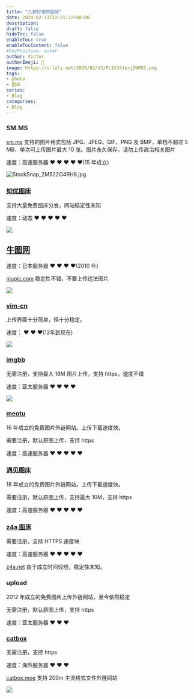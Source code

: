 ```yaml
---
title: "几款好用的图床"
date: 2020-02-13T22:31:22+08:00
description:
draft: false
hideToc: false
enableToc: true
enableTocContent: false
#tocPosition: outer
author: Victor
authorEmoji: 👻
image: https://i.loli.net/2020/02/13/PL1X34JyxjDWMU2.png
tags:
- photo
- 图床
series:
- Blog
categories:
- Blog
---
```


### SM.MS

[sm.ms](https://sm.ms/) 支持的图片格式包括 JPG、JPEG、GIF、PNG 及 BMP，单档不超过 5 MB，单次可上传图片最大 10 张。图片永久保存，请勿上传政治相关图片

速度：高速服务器 ❤ ❤ ❤ ❤ ❤(15 年成立)

![StockSnap_2M522O4RH8.jpg](https://i.loli.net/2020/02/14/Mhs79y5qXRBUYKH.jpg)

### [如优图床](https://img.rruu.net/)

支持大量免费图床分发，网站稳定性未知

速度：动态 ❤ ❤ ❤ ❤ ❤

![](https://ae01.alicdn.com/kf/U4bca900cbcb04ec9a27df7695f5a77acw.png)

## [牛图网](https://niupic.com/)

速度：日本服务器 ❤ ❤ ❤ ❤(2010 年)

[niupic.com](https://niupic.com/) 稳定性不错，不要上传违法图片

![](https://i.niupic.com/images/2020/02/14/6qpF.png)

### [vim-cn]()

上传界面十分简单，但十分稳定。

速度： ❤ ❤ ❤(12年到现在)

![](https://img.vim-cn.com/ca/16638c84f2ccc133d53114f922554058188e9d.png)

### [imgbb](https://imgbb.com/)

无需注册，支持最大 16M 图片上传，支持 https，速度不错

速度：亚太服务器 ❤ ❤ ❤ ❤

![](https://i.loli.net/2020/03/05/JTGXlAYCawR3yun.png)

### [meotu](https://moetu.org/)

16 年成立的免费图片外链网站。上传下载速度快。

需要注册，默认原图上传，支持 https

速度：高速服务器 ❤ ❤ ❤ ❤ ❤

### [遇见图床](https://www.hualigs.cn/)

18 年成立的免费图片外链网站。上传下载速度快。

需要注册，默认原图上传，支持最大 10M，支持 https

速度：高速服务器 ❤ ❤ ❤ ❤ ❤

### [z4a 图床](https://www.z4a.net/)

需要注册，支持 HTTPS 速度块

速度：高速服务器 ❤ ❤ ❤ ❤ ❤

[z4a.net](https://www.z4a.net/image/L6E6I) 由于成立时间较短，稳定性未知。

### upload

2012 年成立的免费图片上传外链网站，至今依然稳定

无需注册，默认原图上传，支持 https

速度：亚太服务器 ❤ ❤ ❤

### [catbox](https://catbox.moe/)

无需注册，支持 https

速度：海外服务器 ❤ ❤ ❤

[catbox.moe](https://catbox.moe/) 支持 200m 主流格式文件外链网站

![](https://files.catbox.moe/9ojnd1.png)